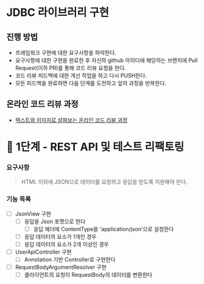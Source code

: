 # JDBC 라이브러리 구현
## 진행 방법
* 프레임워크 구현에 대한 요구사항을 파악한다.
* 요구사항에 대한 구현을 완료한 후 자신의 github 아이디에 해당하는 브랜치에 Pull Request(이하 PR)를 통해 코드 리뷰 요청을 한다.
* 코드 리뷰 피드백에 대한 개선 작업을 하고 다시 PUSH한다.
* 모든 피드백을 완료하면 다음 단계를 도전하고 앞의 과정을 반복한다.

## 온라인 코드 리뷰 과정
* [텍스트와 이미지로 살펴보는 온라인 코드 리뷰 과정](https://github.com/next-step/nextstep-docs/tree/master/codereview)

# 🚀 1단계 - REST API 및 테스트 리팩토링

### 요구사항
> HTML 이외에 JSON으로 데이터를 요청하고 응답을 받도록 지원해야 한다.

### 기능 목록
- [ ] JsonView 구현
  - [ ] 응답을 Json 포맷으로 한다
    - [ ] 응답 헤더에 ContentType을 'application/json'으로 설정한다  
  - [ ] 응답 데이터의 요소가 1개인 경우 
  - [ ] 응답 데이터의 요소가 2개 이상인 경우 
- [ ] UserApiController 구현
  - [ ] Annotation 기반 Controller로 구현한다
- [ ] RequestBodyArgumentResolver 구현
  - [ ] 클라이언트의 요청이 RequestBody의 데이터를 변환한다 
